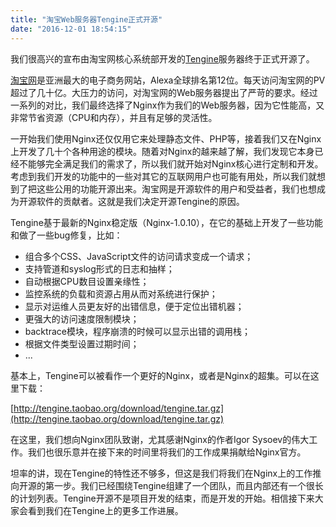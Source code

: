 ```yaml
---
title: "淘宝Web服务器Tengine正式开源"
date: "2016-12-01 18:54:15"
---
```



我们很高兴的宣布由淘宝网核心系统部开发的[Tengine](http://tengine.taobao.org)服务器终于正式开源了。

[淘宝网](http://www.taobao.com)是亚洲最大的电子商务网站，Alexa全球排名第12位。每天访问淘宝网的PV超过了几十亿。大压力的访问，对淘宝网的Web服务器提出了严苛的要求。经过一系列的对比，我们最终选择了Nginx作为我们的Web服务器，因为它性能高，又非常节省资源（CPU和内存），并且有足够的灵活性。

一开始我们使用Nginx还仅仅用它来处理静态文件、PHP等，接着我们又在Nginx上开发了几十个各种用途的模块。随着对Nginx的越来越了解，我们发现它本身已经不能够完全满足我们的需求了，所以我们就开始对Nginx核心进行定制和开发。考虑到我们开发的功能中的一些对其它的互联网用户也可能有用处，所以我们就想到了把这些公用的功能开源出来。淘宝网是开源软件的用户和受益者，我们也想成为开源软件的贡献者。这就是我们决定开源Tengine的原因。

Tengine基于最新的Nginx稳定版（Nginx-1.0.10），在它的基础上开发了一些功能和做了一些bug修复，比如：

*   组合多个CSS、JavaScript文件的访问请求变成一个请求；
*   支持管道和syslog形式的日志和抽样；
*   自动根据CPU数目设置亲缘性；
*   监控系统的负载和资源占用从而对系统进行保护；
*   显示对运维人员更友好的出错信息，便于定位出错机器；
*   更强大的访问速度限制模块；
*   backtrace模块，程序崩溃的时候可以显示出错的调用栈；
*   根据文件类型设置过期时间；
*   ...

基本上，Tengine可以被看作一个更好的Nginx，或者是Nginx的超集。可以在这里下载：

[http://tengine.taobao.org/download/tengine.tar.gz](http://tengine.taobao.org/download/tengine.tar.gz)

在这里，我们想向Nginx团队致谢，尤其感谢Nginx的作者Igor Sysoev的伟大工作。我们也很乐意并在接下来的时间里将我们的工作成果捐献给Nginx官方。

坦率的讲，现在Tengine的特性还不够多，但这是我们将我们在Nginx上的工作推向开源的第一步。我们已经围绕Tengine组建了一个团队，而且内部还有一个很长的计划列表。Tengine开源不是项目开发的结束，而是开发的开始。相信接下来大家会看到我们在Tengine上的更多工作进展。
